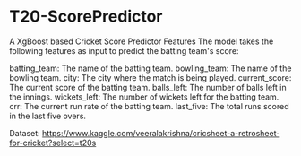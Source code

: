 # T20-ScorePredictor
A XgBoost based Cricket Score Predictor
Features
The model takes the following features as input to predict the batting team's score:

batting_team: The name of the batting team.
bowling_team: The name of the bowling team.
city: The city where the match is being played.
current_score: The current score of the batting team.
balls_left: The number of balls left in the innings.
wickets_left: The number of wickets left for the batting team.
crr: The current run rate of the batting team.
last_five: The total runs scored in the last five overs.

Dataset: https://www.kaggle.com/veeralakrishna/cricsheet-a-retrosheet-for-cricket?select=t20s

